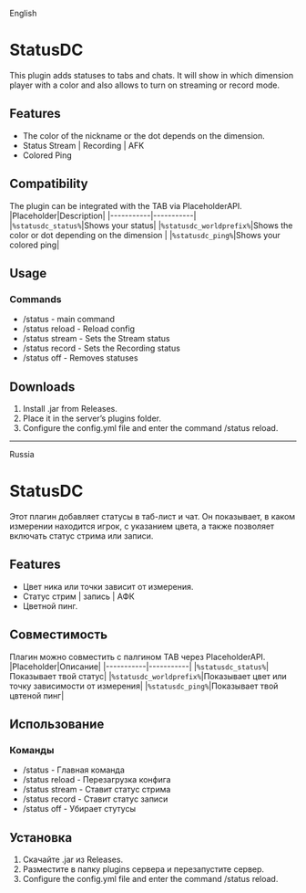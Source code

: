 English
# StatusDC
This plugin adds statuses to tabs and chats. It will show in which dimension player with a color and also allows to turn on streaming or record mode.
## Features
- The color of the nickname or the dot depends on the dimension.
- Status Stream | Recording | AFK
- Colored Ping
## Compatibility
The plugin can be integrated with the TAB via PlaceholderAPI.
|Placeholder|Description|
|-----------|-----------|
|``%statusdc_status%``|Shows your status|
|``%statusdc_worldprefix%``|Shows the color or dot depending on the dimension |
|``%statusdc_ping%``|Shows your colored ping|
## Usage
### Commands
- /status - main command
- /status reload - Reload config
- /status stream - Sets the Stream status
- /status record - Sets the Recording status
- /status off - Removes statuses
## Downloads
1. Install .jar from Releases.
2. Place it in the server’s plugins folder.
3. Configure the config.yml file and enter the command /status reload.

----------------------------------------------------------------------
Russia
# StatusDC
Этот плагин добавляет статусы в таб-лист и чат. Он показывает, в каком измерении находится игрок, с указанием цвета, а также позволяет включать статус стрима или записи.
## Features
- Цвет ника или точки зависит от измерения.
- Статус стрим | запись | АФК
- Цветной пинг.
## Совместимость
Плагин можно совместить с палгином TAB через PlaceholderAPI.
|Placeholder|Описание|
|-----------|-----------|
|``%statusdc_status%``|Показывает твой статус|
|``%statusdc_worldprefix%``|Показывает цвет или точку зависимости от измерения|
|``%statusdc_ping%``|Показывает твой цвтеной пинг|
## Использование
### Команды
- /status - Главная команда
- /status reload - Перезагрузка конфига
- /status stream - Ставит статус стрима
- /status record - Ставит статус записи
- /status off - Убирает стутусы
## Установка
1. Скачайте .jar из Releases.
2. Разместите в папку plugins сервера и перезапустите сервер.
3. Configure the config.yml file and enter the command /status reload.









